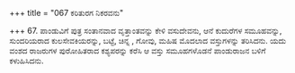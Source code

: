 +++
title = "067 ಕರಿತುರಗ ನಿಕರವನು"

+++
67. ಪಾಂಡುವಿಗೆ ಪುತ್ರ ಸಂತಾನವಾದ ವೃತ್ತಾಂತವನ್ನು ಕೇಳಿ ವಸುದೇವನು, ಆನೆ ಕುದುರೆಗಳ ಸಮೂಹವನ್ನು, ಸುಂದರಿಯರಾದ ಕುಲಸೇವಕಿಯರನ್ನು, ಬಟ್ಟೆ, ಚಿನ್ನ , ಗೋವು, ಮಹಿಷ ಮೊದಲಾದ ವಸ್ತುಗಳನ್ನು ತರಿಸಿದನು. ಯದು ವಂಶದ ರಾಜರುಗಳ ಪುರೋಹಿತರಾದ ಕಶ್ಯಪರನ್ನು ಕರೆಸಿ ಆ ವಸ್ತು ಸಮೂಹಗಳೊಡನೆ ಪಾಂಡುರಾಜನ ಬಳಿಗೆ ಕಳುಹಿಸಿದನು.
